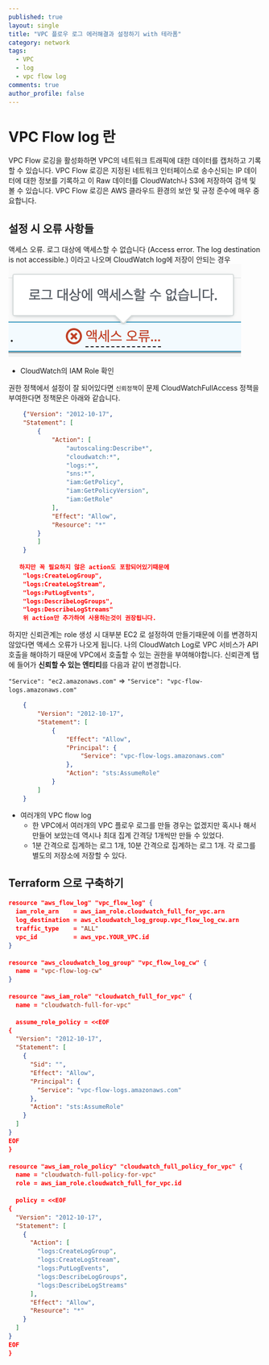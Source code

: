 ```yaml
---
published: true
layout: single
title: "VPC 플로우 로그 에러해결과 설정하기 with 테라폼"
category: network
tags:
  - VPC
  - log
  - vpc flow log
comments: true
author_profile: false
---
```



# VPC Flow log 란
VPC Flow 로깅을 활성화하면 VPC의 네트워크 트래픽에 대한 데이터를 캡처하고 기록할 수 있습니다. VPC Flow 로깅은 지정된 네트워크 인터페이스로 송수신되는 IP 데이터에 대한 정보를 기록하고 이 Raw 데이터를 CloudWatch나 S3에 저장하여 검색 및 볼 수 있습니다. VPC Flow 로깅은 AWS 클라우드 환경의 보안 및 규정 준수에 매우 중요합니다.

## 설정 시 오류 사항들
액세스 오류. 로그 대상에 액세스할 수 없습니다 (Access error. The log destination is not accessible.) 이라고 나오며 CloudWatch log에 저장이 안되는 경우
![error](../../assets/images/post/vpc-flow-log/error1.png)
  - CloudWatch의 IAM Role 확인
  
  권한 정책에서 설정이 잘 되어있다면 `신뢰정책`이 문제
  CloudWatchFullAccess 정책을 부여한다면 정책문은 아래와 같습니다.
``` json 
    {"Version": "2012-10-17",
    "Statement": [
        {
            "Action": [
                "autoscaling:Describe*",
                "cloudwatch:*",
                "logs:*",
                "sns:*",
                "iam:GetPolicy",
                "iam:GetPolicyVersion",
                "iam:GetRole"
            ],
            "Effect": "Allow",
            "Resource": "*"
        }
        ]
    }

   하지만 꼭 필요하지 않은 action도 포함되어있기때문에
    "logs:CreateLogGroup",
    "logs:CreateLogStream",
    "logs:PutLogEvents",
    "logs:DescribeLogGroups",
    "logs:DescribeLogStreams" 
    위 action만 추가하여 사용하는것이 권장됩니다.
```
  하지만 신뢰관계는 role 생성 시 대부분 EC2 로 설정하여 만들기때문에 이를 변경하지 않았다면 액세스 오류가 나오게 됩니다. 
  나의 CloudWatch Log로 VPC 서비스가 API호출을 해야하기 때문에 VPC에서 호출할 수 있는 권한을 부여해야합니다.
  신뢰관계 탭에 들어가 **신뢰할 수 있는 엔티티**를 다음과 같이 변경합니다.

   `"Service": "ec2.amazonaws.com"` => `"Service": "vpc-flow-logs.amazonaws.com"`
``` json
    {
        "Version": "2012-10-17",
        "Statement": [
            {
                "Effect": "Allow",
                "Principal": {
                    "Service": "vpc-flow-logs.amazonaws.com"
                },
                "Action": "sts:AssumeRole"
            }
        ]
    }
```

- 여러개의 VPC flow log
  - 한 VPC에서 여러개의 VPC 플로우 로그를 만들 경우는 없겠지만 혹시나 해서 만들어 보았는데 역시나 최대 집계 간격당 1개씩만 만들 수 있었다.
  - 1분 간격으로 집계하는 로그 1개, 10분 간격으로 집계하는 로그 1개. 각 로그를 별도의 저장소에 저장할 수 있다. 


## Terraform 으로 구축하기

``` json
resource "aws_flow_log" "vpc_flow_log" {
  iam_role_arn    = aws_iam_role.cloudwatch_full_for_vpc.arn
  log_destination = aws_cloudwatch_log_group.vpc_flow_log_cw.arn
  traffic_type    = "ALL"
  vpc_id          = aws_vpc.YOUR_VPC.id
}

resource "aws_cloudwatch_log_group" "vpc_flow_log_cw" {
  name = "vpc-flow-log-cw"
}

resource "aws_iam_role" "cloudwatch_full_for_vpc" {
  name = "cloudwatch-full-for-vpc"

  assume_role_policy = <<EOF
{
  "Version": "2012-10-17",
  "Statement": [
    {
      "Sid": "",
      "Effect": "Allow",
      "Principal": {
        "Service": "vpc-flow-logs.amazonaws.com"
      },
      "Action": "sts:AssumeRole"
    }
  ]
}
EOF
}

resource "aws_iam_role_policy" "cloudwatch_full_policy_for_vpc" {
  name = "cloudwatch-full-policy-for-vpc"
  role = aws_iam_role.cloudwatch_full_for_vpc.id

  policy = <<EOF
{
  "Version": "2012-10-17",
  "Statement": [
    {
      "Action": [
        "logs:CreateLogGroup",
        "logs:CreateLogStream",
        "logs:PutLogEvents",
        "logs:DescribeLogGroups",
        "logs:DescribeLogStreams"
      ],
      "Effect": "Allow",
      "Resource": "*"
    }
  ]
}
EOF
}
```